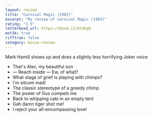 ```yaml
---
layout: review
title: "Carnival Magic (1983)"
excerpt: "My review of Carnival Magic (1983)"
rating: "1.5"
letterboxd_url: https://boxd.it/6tdVgb
mst3k: true
rifftrax: false
category: movie-review
---
```


Mark Hamill shows up and does a slightly less horrifying Joker voice

- That's Alex, my beautiful son
- — Reach inside — Ew, of what?
- What stage of grief is playing with chimps?
- I'm sitcom mad!
- The classic stereotype of a greedy chimp
- The power of Gus compels me
- Back to whipping cats in an empty tent
- Gah damn tiger shot me!
- I reject your all-encompassing love!
